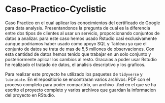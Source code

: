 # Caso-Practico-Cyclistic
Caso Practico en el cual aplicar los conocimientos del certificado de Google para data analysis. Presentandonos la pregunta de cual es la diferencia entre dos tipos de clientes al usar un servicio, proporcionando 
conjuntos de datos a analizar. para este caso hemos usado Rstudio casi exclusivamente aunque podriamos haber usado como apoyo SQL y Tableau ya que el conjunto de datos
se trata de mas de 5,5 millones de observaciones. Con esta cantidad de datos hemos tenido que trabajar en un solo conjunto y posteriormente aplicar los cambios al resto. Gracaias a poder usar Rstudio 
he realizado el tratado de datos, el analisis descriptivo y los graficos.

Para realizar este proyecto he utilizado los paquetes de `tidyverse` y `lubridate`. En el repositiorio se encontraran
varios archivos: PDF con el proceso completo para poder compartirlo, un archivo `.Rmd` en el que se ha escrito el proyecto completo y varios archivos que guardan la informacion del proyecto en RStudio.
